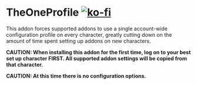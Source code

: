 # TheOneProfile [![ko-fi](https://ko-fi.com/img/githubbutton_sm.svg)](https://ko-fi.com/Y8Y66XZTG)
This addon forces supported addons to use a single account-wide configuration profile on every character, greatly cutting down on the amount of time spent setting up addons on new characters.

**CAUTION: When installing this addon for the first time, log on to your best set up character FIRST. All supported addon settings will be copied from that character.**

**CAUTION: At this time there is no configuration options.**
